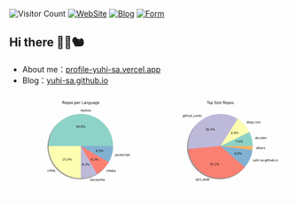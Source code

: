 ![Visitor Count](https://komarev.com/ghpvc/?username=yuhi-sa&color=lightgrey)
<a href ="https://profile-yuhi-sa.vercel.app">![WebSite](https://img.shields.io/website?logo=Vercel&url=https%3A%2F%2Fimg.shields.io%2Fwebsite%3Furl%3Dhttps%253A%252F%252Fprofile-nu-gold.vercel.app)</a>
<a href ="https://yuhi-sa.github.io">![Blog](https://img.shields.io/website?label=blog&logo=bookStack&url=https%3A%2F%2Fyuhi-sa.github.io)</a>
<a href ="https://forms.gle/ZBNynKqpioeyDmnMA">![Form](https://img.shields.io/website?label=contact&logo=Gmail&url=https%3A%2F%2Fforms.gle%2FZBNynKqpioeyDmnMA)</a>
## Hi there 👋🐧🐿
- About me：[profile-yuhi-sa.vercel.app](https://profile-yuhi-sa.vercel.app)
- Blog：[yuhi-sa.github.io](https://yuhi-sa.github.io)

<a href ="https://github.com/yuhi-sa/github_cards"><img src="https://github.com/yuhi-sa/github_cards/blob/master/cards/lang.gif?raw=true" width="50%"><img src="https://github.com/yuhi-sa/github_cards/blob/master/cards/top.gif?raw=true" width="50%"></a>

